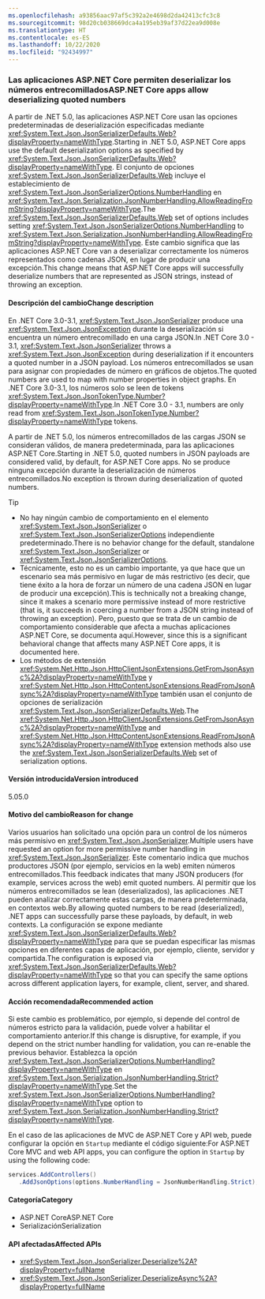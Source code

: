 ```yaml
---
ms.openlocfilehash: a93856aac97af5c392a2e4698d2da42413cfc3c8
ms.sourcegitcommit: 98d20cb038669dca4a195eb39af37d22ea9d008e
ms.translationtype: HT
ms.contentlocale: es-ES
ms.lasthandoff: 10/22/2020
ms.locfileid: "92434997"
---
```

### <a name="aspnet-core-apps-allow-deserializing-quoted-numbers"></a><span data-ttu-id="bf1e9-101">Las aplicaciones ASP.NET Core permiten deserializar los números entrecomillados</span><span class="sxs-lookup"><span data-stu-id="bf1e9-101">ASP.NET Core apps allow deserializing quoted numbers</span></span>

<span data-ttu-id="bf1e9-102">A partir de .NET 5.0, las aplicaciones ASP.NET Core usan las opciones predeterminadas de deserialización especificadas mediante <xref:System.Text.Json.JsonSerializerDefaults.Web?displayProperty=nameWithType>.</span><span class="sxs-lookup"><span data-stu-id="bf1e9-102">Starting in .NET 5.0, ASP.NET Core apps use the default deserialization options as specified by <xref:System.Text.Json.JsonSerializerDefaults.Web?displayProperty=nameWithType>.</span></span> <span data-ttu-id="bf1e9-103">El conjunto de opciones <xref:System.Text.Json.JsonSerializerDefaults.Web> incluye el establecimiento de <xref:System.Text.Json.JsonSerializerOptions.NumberHandling> en <xref:System.Text.Json.Serialization.JsonNumberHandling.AllowReadingFromString?displayProperty=nameWithType>.</span><span class="sxs-lookup"><span data-stu-id="bf1e9-103">The <xref:System.Text.Json.JsonSerializerDefaults.Web> set of options includes setting <xref:System.Text.Json.JsonSerializerOptions.NumberHandling> to <xref:System.Text.Json.Serialization.JsonNumberHandling.AllowReadingFromString?displayProperty=nameWithType>.</span></span> <span data-ttu-id="bf1e9-104">Este cambio significa que las aplicaciones ASP.NET Core van a deserializar correctamente los números representados como cadenas JSON, en lugar de producir una excepción.</span><span class="sxs-lookup"><span data-stu-id="bf1e9-104">This change means that ASP.NET Core apps will successfully deserialize numbers that are represented as JSON strings, instead of throwing an exception.</span></span>

#### <a name="change-description"></a><span data-ttu-id="bf1e9-105">Descripción del cambio</span><span class="sxs-lookup"><span data-stu-id="bf1e9-105">Change description</span></span>

<span data-ttu-id="bf1e9-106">En .NET Core 3.0-3.1, <xref:System.Text.Json.JsonSerializer> produce una <xref:System.Text.Json.JsonException> durante la deserialización si encuentra un número entrecomillado en una carga JSON.</span><span class="sxs-lookup"><span data-stu-id="bf1e9-106">In .NET Core 3.0 - 3.1, <xref:System.Text.Json.JsonSerializer> throws a <xref:System.Text.Json.JsonException> during deserialization if it encounters a quoted number in a JSON payload.</span></span> <span data-ttu-id="bf1e9-107">Los números entrecomillados se usan para asignar con propiedades de número en gráficos de objetos.</span><span class="sxs-lookup"><span data-stu-id="bf1e9-107">The quoted numbers are used to map with number properties in object graphs.</span></span> <span data-ttu-id="bf1e9-108">En .NET Core 3.0-3.1, los números solo se leen de tokens <xref:System.Text.Json.JsonTokenType.Number?displayProperty=nameWithType>.</span><span class="sxs-lookup"><span data-stu-id="bf1e9-108">In .NET Core 3.0 - 3.1, numbers are only read from <xref:System.Text.Json.JsonTokenType.Number?displayProperty=nameWithType> tokens.</span></span>

<span data-ttu-id="bf1e9-109">A partir de .NET 5.0, los números entrecomillados de las cargas JSON se consideran válidos, de manera predeterminada, para las aplicaciones ASP.NET Core.</span><span class="sxs-lookup"><span data-stu-id="bf1e9-109">Starting in .NET 5.0, quoted numbers in JSON payloads are considered valid, by default, for ASP.NET Core apps.</span></span> <span data-ttu-id="bf1e9-110">No se produce ninguna excepción durante la deserialización de números entrecomillados.</span><span class="sxs-lookup"><span data-stu-id="bf1e9-110">No exception is thrown during deserialization of quoted numbers.</span></span>

> [!TIP]
>
> - <span data-ttu-id="bf1e9-111">No hay ningún cambio de comportamiento en el elemento <xref:System.Text.Json.JsonSerializer> o <xref:System.Text.Json.JsonSerializerOptions> independiente predeterminado.</span><span class="sxs-lookup"><span data-stu-id="bf1e9-111">There is no behavior change for the default, standalone <xref:System.Text.Json.JsonSerializer> or <xref:System.Text.Json.JsonSerializerOptions>.</span></span>
> - <span data-ttu-id="bf1e9-112">Técnicamente, esto no es un cambio importante, ya que hace que un escenario sea más permisivo en lugar de más restrictivo (es decir, que tiene éxito a la hora de forzar un número de una cadena JSON en lugar de producir una excepción).</span><span class="sxs-lookup"><span data-stu-id="bf1e9-112">This is technically not a breaking change, since it makes a scenario more permissive instead of more restrictive (that is, it succeeds in coercing a number from a JSON string instead of throwing an exception).</span></span> <span data-ttu-id="bf1e9-113">Pero, puesto que se trata de un cambio de comportamiento considerable que afecta a muchas aplicaciones ASP.NET Core, se documenta aquí.</span><span class="sxs-lookup"><span data-stu-id="bf1e9-113">However, since this is a significant behavioral change that affects many ASP.NET Core apps, it is documented here.</span></span>
> - <span data-ttu-id="bf1e9-114">Los métodos de extensión <xref:System.Net.Http.Json.HttpClientJsonExtensions.GetFromJsonAsync%2A?displayProperty=nameWithType> y <xref:System.Net.Http.Json.HttpContentJsonExtensions.ReadFromJsonAsync%2A?displayProperty=nameWithType> también usan el conjunto de opciones de serialización <xref:System.Text.Json.JsonSerializerDefaults.Web>.</span><span class="sxs-lookup"><span data-stu-id="bf1e9-114">The <xref:System.Net.Http.Json.HttpClientJsonExtensions.GetFromJsonAsync%2A?displayProperty=nameWithType> and <xref:System.Net.Http.Json.HttpContentJsonExtensions.ReadFromJsonAsync%2A?displayProperty=nameWithType> extension methods also use the <xref:System.Text.Json.JsonSerializerDefaults.Web> set of serialization options.</span></span>

#### <a name="version-introduced"></a><span data-ttu-id="bf1e9-115">Versión introducida</span><span class="sxs-lookup"><span data-stu-id="bf1e9-115">Version introduced</span></span>

<span data-ttu-id="bf1e9-116">5.0</span><span class="sxs-lookup"><span data-stu-id="bf1e9-116">5.0</span></span>

#### <a name="reason-for-change"></a><span data-ttu-id="bf1e9-117">Motivo del cambio</span><span class="sxs-lookup"><span data-stu-id="bf1e9-117">Reason for change</span></span>

<span data-ttu-id="bf1e9-118">Varios usuarios han solicitado una opción para un control de los números más permisivo en <xref:System.Text.Json.JsonSerializer>.</span><span class="sxs-lookup"><span data-stu-id="bf1e9-118">Multiple users have requested an option for more permissive number handling in <xref:System.Text.Json.JsonSerializer>.</span></span> <span data-ttu-id="bf1e9-119">Este comentario indica que muchos productores JSON (por ejemplo, servicios en la web) emiten números entrecomillados.</span><span class="sxs-lookup"><span data-stu-id="bf1e9-119">This feedback indicates that many JSON producers (for example, services across the web) emit quoted numbers.</span></span> <span data-ttu-id="bf1e9-120">Al permitir que los números entrecomillados se lean (deserializados), las aplicaciones .NET pueden analizar correctamente estas cargas, de manera predeterminada, en contextos web.</span><span class="sxs-lookup"><span data-stu-id="bf1e9-120">By allowing quoted numbers to be read (deserialized), .NET apps can successfully parse these payloads, by default, in web contexts.</span></span> <span data-ttu-id="bf1e9-121">La configuración se expone mediante <xref:System.Text.Json.JsonSerializerDefaults.Web?displayProperty=nameWithType> para que se puedan especificar las mismas opciones en diferentes capas de aplicación, por ejemplo, cliente, servidor y compartida.</span><span class="sxs-lookup"><span data-stu-id="bf1e9-121">The configuration is exposed via <xref:System.Text.Json.JsonSerializerDefaults.Web?displayProperty=nameWithType> so that you can specify the same options across different application layers, for example, client, server, and shared.</span></span>

#### <a name="recommended-action"></a><span data-ttu-id="bf1e9-122">Acción recomendada</span><span class="sxs-lookup"><span data-stu-id="bf1e9-122">Recommended action</span></span>

<span data-ttu-id="bf1e9-123">Si este cambio es problemático, por ejemplo, si depende del control de números estricto para la validación, puede volver a habilitar el comportamiento anterior.</span><span class="sxs-lookup"><span data-stu-id="bf1e9-123">If this change is disruptive, for example, if you depend on the strict number handling for validation, you can re-enable the previous behavior.</span></span> <span data-ttu-id="bf1e9-124">Establezca la opción <xref:System.Text.Json.JsonSerializerOptions.NumberHandling?displayProperty=nameWithType> en <xref:System.Text.Json.Serialization.JsonNumberHandling.Strict?displayProperty=nameWithType>.</span><span class="sxs-lookup"><span data-stu-id="bf1e9-124">Set the <xref:System.Text.Json.JsonSerializerOptions.NumberHandling?displayProperty=nameWithType> option to <xref:System.Text.Json.Serialization.JsonNumberHandling.Strict?displayProperty=nameWithType>.</span></span>

<span data-ttu-id="bf1e9-125">En el caso de las aplicaciones de MVC de ASP.NET Core y API web, puede configurar la opción en `Startup` mediante el código siguiente:</span><span class="sxs-lookup"><span data-stu-id="bf1e9-125">For ASP.NET Core MVC and web API apps, you can configure the option in `Startup` by using the following code:</span></span>

```csharp
services.AddControllers()
   .AddJsonOptions(options.NumberHandling = JsonNumberHandling.Strict);
```

#### <a name="category"></a><span data-ttu-id="bf1e9-126">Categoría</span><span class="sxs-lookup"><span data-stu-id="bf1e9-126">Category</span></span>

- <span data-ttu-id="bf1e9-127">ASP.NET Core</span><span class="sxs-lookup"><span data-stu-id="bf1e9-127">ASP.NET Core</span></span>
- <span data-ttu-id="bf1e9-128">Serialización</span><span class="sxs-lookup"><span data-stu-id="bf1e9-128">Serialization</span></span>

#### <a name="affected-apis"></a><span data-ttu-id="bf1e9-129">API afectadas</span><span class="sxs-lookup"><span data-stu-id="bf1e9-129">Affected APIs</span></span>

- <xref:System.Text.Json.JsonSerializer.Deserialize%2A?displayProperty=fullName>
- <xref:System.Text.Json.JsonSerializer.DeserializeAsync%2A?displayProperty=fullName>

<!--

#### Affected APIs

- `Overload:System.Text.Json.JsonSerializer.Deserialize`
- `Overload:System.Text.Json.JsonSerializer.DeserializeAsync`

-->
